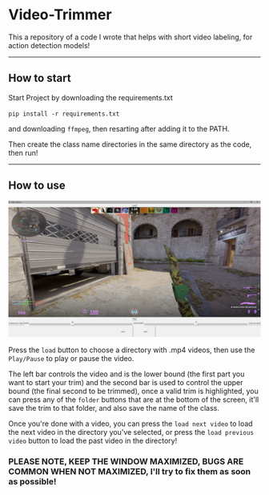 # Video-Trimmer
This a repository of a code I wrote that helps with short video labeling, for action detection models!

---
## How to start
Start Project by downloading the requirements.txt

`pip install -r requirements.txt` 

and downloading `ffmpeg`, then resarting after adding it to the PATH.

Then create the class name directories in the same directory as the code, then run!

---
## How to use

![UI picture](Untitled.png)

Press the `load` button to choose a directory with .mp4 videos, then use the `Play/Pause` to play or pause the video.

The left bar controls the video and is the lower bound (the first part you want to start your trim) and the second bar is used 
to control the upper bound (the final second to be trimmed), once a valid trim is highlighted, you can press any of the `folder`
buttons that are at the bottom of the screen, it'll save the trim to that folder, and also save the name of the class.

Once you're done with a video, you can press the `load next video` to load the next video in the directory you've selected,
or press the `load previous video` button to load the past video in the directory!

### PLEASE NOTE, KEEP THE WINDOW MAXIMIZED, BUGS ARE COMMON WHEN NOT MAXIMIZED, I'll try to fix them as soon as possible!
